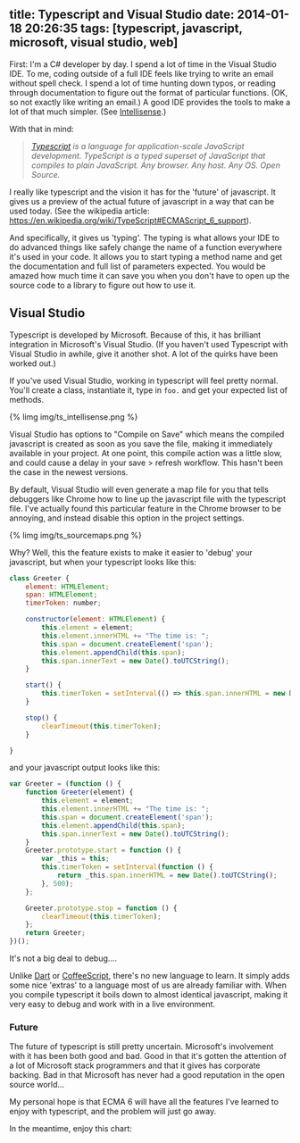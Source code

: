 title: Typescript and Visual Studio
date: 2014-01-18 20:26:35
tags: [typescript, javascript, microsoft, visual studio, web]
---

First:  I'm a C# developer by day.  I spend a lot of time in the Visual Studio IDE.  To me, coding outside of a full IDE feels like trying to write an email without spell check.  I spend a lot of time hunting down typos, or reading through documentation to figure out the format of particular functions.  (OK, so not exactly like writing an email.)  A good IDE provides the tools to make a lot of that much simpler. (See [Intellisense](https://en.wikipedia.org/wiki/Intelligent_code_completion).)

With that in mind: 

> <cite>[Typescript](https://www.typescriptlang.org) is a language for application-scale JavaScript development. TypeScript is a typed superset of JavaScript that compiles to plain JavaScript. Any browser. Any host. Any OS. Open Source.</cite>

<!-- more --> 

I really like typescript and the vision it has for the 'future' of javascript.  It gives us a preview of the actual future of javascript in a way that can be used today.  (See the wikipedia article: https://en.wikipedia.org/wiki/TypeScript#ECMAScript_6_support).

And specifically, it gives us 'typing'.  The typing is what allows your IDE to do advanced things like safely change the name of a function everywhere it's used in your code.  It allows you to start typing a method name and get the documentation and full list of parameters expected.  You would be amazed how much time it can save you when you don't have to open up the source code to a library to figure out how to use it.

## Visual Studio

Typescript is developed by Microsoft.  Because of this, it has brilliant integration in Microsoft's Visual Studio.  (If you haven't used Typescript with Visual Studio in awhile, give it another shot.  A lot of the quirks have been worked out.)

If you've used Visual Studio, working in typescript will feel pretty normal.  You'll create a class, instantiate it, type in `foo.` and get your expected list of methods.  

{% limg img/ts_intellisense.png %}

Visual Studio has options to "Compile on Save" which means the compiled javascript is created as soon as you save the file, making it immediately available in your project.  At one point, this compile action was a little slow, and could cause a delay in your save > refresh workflow.  This hasn't been the case in the newest versions.

By default, Visual Studio will even generate a map file for you that tells debuggers like Chrome how to line up the javascript file with the typescript file.  I've actually found this particular feature in the Chrome browser to be annoying, and instead disable this option in the project settings. 

{% limg img/ts_sourcemaps.png %}


Why?  Well, this the feature exists to make it easier to 'debug' your javascript, but when your typescript looks like this:
``` javascript
class Greeter {
    element: HTMLElement;
    span: HTMLElement;
    timerToken: number;

    constructor(element: HTMLElement) {
        this.element = element;
        this.element.innerHTML += "The time is: ";
        this.span = document.createElement('span');
        this.element.appendChild(this.span);
        this.span.innerText = new Date().toUTCString();
    }

    start() {
        this.timerToken = setInterval(() => this.span.innerHTML = new Date().toUTCString(), 500);
    }

    stop() {
        clearTimeout(this.timerToken);
    }

}
```

and your javascript output looks like this:
``` javascript
var Greeter = (function () {
    function Greeter(element) {
        this.element = element;
        this.element.innerHTML += "The time is: ";
        this.span = document.createElement('span');
        this.element.appendChild(this.span);
        this.span.innerText = new Date().toUTCString();
    }
    Greeter.prototype.start = function () {
        var _this = this;
        this.timerToken = setInterval(function () {
            return _this.span.innerHTML = new Date().toUTCString();
        }, 500);
    };

    Greeter.prototype.stop = function () {
        clearTimeout(this.timerToken);
    };
    return Greeter;
})();
```

It's not a big deal to debug....

Unlike [Dart](https://www.dartlang.org) or [CoffeeScript](https://coffeescript.org/), there's no new language to learn.  It simply adds some nice 'extras' to a language most of us are already familiar with. When you compile typescript it boils down to almost identical javascript, making it very easy to debug and work with in a live environment.


### Future

The future of typescript is still pretty uncertain.  Microsoft's involvement with it has been both good and bad.  Good in that it's gotten the attention of a lot of Microsoft stack programmers and that it gives has corporate backing.  Bad in that Microsoft has never had a good reputation in the open source world...

My personal hope is that ECMA 6 will have all the features I've learned to enjoy with typescript, and the problem will just go away.

In the meantime, enjoy this chart:

<script type="text/javascript" src="//www.google.com/trends/embed.js?hl=en-US&q=typescript,+coffeescript&cmpt=q&content=1&cid=TIMESERIES_GRAPH_0&export=5&w=500&h=330"></script>


